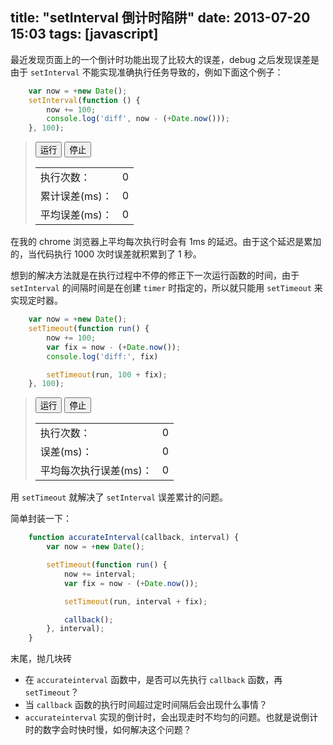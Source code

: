 title: "setInterval 倒计时陷阱"
date: 2013-07-20 15:03
tags: [javascript]
---

最近发现页面上的一个倒计时功能出现了比较大的误差，debug 之后发现误差是由于 `setInterval` 不能实现准确执行任务导致的，例如下面这个例子：

```javascript
    var now = +new Date();
    setInterval(function () {
        now += 100;
        console.log('diff', now - (+Date.now()));
    }, 100);
```

<!-- more -->

<blockquote>
    <div id="demo1">
        <button id="demo1Run">运行</button> <button id="demo1Stop">停止</button>
        <table>
            <tr>
                <td>执行次数：</td>
                <td id="demo1Count">0</td>
            </tr>
            <tr>
                <td>累计误差(ms)：</td>
                <td id="demo1Diff">0</td>
            </tr>
            <tr>
                <td>平均误差(ms)：</td>
                <td id="demo1Avg">0</td>
            </tr>
        </table>
    </div>
</blockquote>

<script type="text/javascript">
(function () {
    var timer = null;
    var countEl = document.getElementById('demo1Count');
    var diffEl = document.getElementById('demo1Diff');
    var avgEl = document.getElementById('demo1Avg');

    document.getElementById('demo1Run').onclick = function () {
        var count = 0;
        var now = +new Date();
        clearInterval(timer);
        timer = setInterval(function () {
            now += 100;
            count += 1;
            countEl.innerHTML = count;
            diffEl.innerHTML = now - (+Date.now());
            avgEl.innerHTML = (now - (+Date.now())) / count;
        }, 100);
    };

    document.getElementById('demo1Stop').onclick = function () {
        clearInterval(timer);
    };
}());
</script>

在我的 chrome 浏览器上平均每次执行时会有 1ms 的延迟。由于这个延迟是累加的，当代码执行 1000 次时误差就积累到了 1 秒。

想到的解决方法就是在执行过程中不停的修正下一次运行函数的时间，由于`setInterval` 的间隔时间是在创建 `timer` 时指定的，所以就只能用 `setTimeout` 来实现定时器。

``` javascript
    var now = +new Date();
    setTimeout(function run() {
        now += 100;
        var fix = now - (+Date.now());
        console.log('diff:', fix)

        setTimeout(run, 100 + fix);
    }, 100);
```

<blockquote>
    <div id="demo2">
        <button id="demo2Run">运行</button> <button id="demo2Stop">停止</button>
        <table>
            <tr>
                <td>执行次数：</td>
                <td id="demo2Count">0</td>
            </tr>
            <tr>
                <td>误差(ms)：</td>
                <td id="demo2Diff">0</td>
            </tr>
            <tr>
                <td>平均每次执行误差(ms)：</td>
                <td id="demo2Avg">0</td>
            </tr>
        </table>
    </div>
</blockquote>

<script type="text/javascript">
(function () {
    var timer = null;
    var countEl = document.getElementById('demo2Count');
    var diffEl = document.getElementById('demo2Diff');
    var avgEl = document.getElementById('demo2Avg');

    document.getElementById('demo2Run').onclick = function () {
        var count = 0;
        var now = +new Date();
        clearInterval(timer);

        timer = setTimeout(function run() {
            now += 1000;

            var diff = now - (+Date.now());

            count += 1;
            countEl.innerHTML = count;
            diffEl.innerHTML = diff;
            avgEl.innerHTML = diff / count;

            timer = setTimeout(run, 1000 + diff);
        }, 1000);
    };

    document.getElementById('demo2Stop').onclick = function () {
        clearInterval(timer);
    };
}());
</script>

用 `setTimeout` 就解决了 `setInterval` 误差累计的问题。

简单封装一下：


```javascript
    function accurateInterval(callback, interval) {
        var now = +new Date();

        setTimeout(function run() {
            now += interval;
            var fix = now - (+Date.now());

            setTimeout(run, interval + fix);

            callback();
        }, interval);
    }
```

末尾，抛几块砖

 * 在 `accurateinterval` 函数中，是否可以先执行 `callback` 函数，再 `setTimeout`？
 * 当 `callback` 函数的执行时间超过定时间隔后会出现什么事情？
 * `accurateinterval` 实现的倒计时，会出现走时不均匀的问题。也就是说倒计时的数字会时快时慢，如何解决这个问题？
